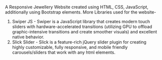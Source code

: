 A Responsive Jewellery Website created using HTML, CSS, JavaScript, additionally using Bootstrap elements. 
More Libraries used for the website-
1. Swiper JS - Swiper is a JavaScript library that creates modern touch sliders with hardware-accelerated transitions (utilizing GPU to offload graphic-intensive transitions and create smoother visuals) and excellent native behavior.
2. Slick Slider - Slick is a feature-rich jQuery slider plugin for creating highly customizable, fully responsive, and mobile friendly carousels/sliders that work with any html elements.
